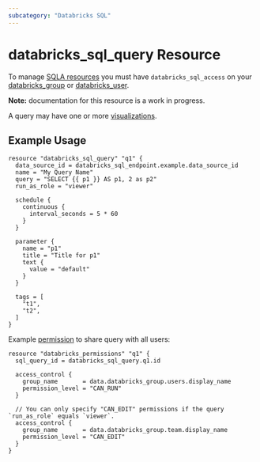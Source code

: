 ```yaml
---
subcategory: "Databricks SQL"
---
```

# databricks_sql_query Resource

To manage [SQLA resources](https://docs.databricks.com/sql/get-started/concepts.html) you must have `databricks_sql_access` on your [databricks_group](group.md#databricks_sql_access) or [databricks_user](user.md#databricks_sql_access).

**Note:** documentation for this resource is a work in progress.

A query may have one or more [visualizations](sql_visualization.md).

## Example Usage

```hcl
resource "databricks_sql_query" "q1" {
  data_source_id = databricks_sql_endpoint.example.data_source_id
  name = "My Query Name"
  query = "SELECT {{ p1 }} AS p1, 2 as p2"
  run_as_role = "viewer"

  schedule {
    continuous {
      interval_seconds = 5 * 60
    }
  }

  parameter {
    name = "p1"
    title = "Title for p1"
    text {
      value = "default"
    }
  }

  tags = [
    "t1",
    "t2",
  ]
}
```

Example [permission](permissions.md) to share query with all users:

```hcl
resource "databricks_permissions" "q1" {
  sql_query_id = databricks_sql_query.q1.id

  access_control {
    group_name       = data.databricks_group.users.display_name
    permission_level = "CAN_RUN"
  }

  // You can only specify "CAN_EDIT" permissions if the query `run_as_role` equals `viewer`.
  access_control {
    group_name       = data.databricks_group.team.display_name
    permission_level = "CAN_EDIT"
  }
}
```
